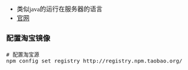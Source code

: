 <span  style="font-family: Simsun,serif; font-size: 17px; ">

- 类似java的运行在服务器的语言
- [官网](https://nodejs.org/en/download/)

### 配置淘宝镜像

~~~
# 配置淘宝源
npm config set registry http://registry.npm.taobao.org/
~~~

</span>